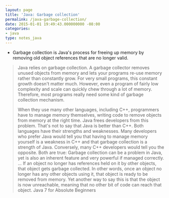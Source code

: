 ```yaml
---
layout: page
title: 'Java: Garbage collection'
permalink: /java-garbage-collection/
date: 2015-01-01 19:49:43.000000000 -08:00
categories:
- java
type: notes_java
---
```


* Garbage collection is Java's process for freeing up memory by removing old object references that are no longer valid.

> Java relies on garbage collection. A garbage collector removes unused objects from memory and lets your programs re-use memory rather than constantly grow. For very small programs, this constant growth doesn't matter much. However, even a program of fairly low complexity and scale can quickly chew through a lot of memory. Therefore, most programs really need some kind of garbage collection mechanism.
>
> When they use many other languages, including C++, programmers have to manage memory themselves, writing code to remove objects from memory at the right time. Java frees developers from this problem. That's not to say that Java is better than C++. Both languages have their strengths and weaknesses. Many developers who prefer Java would tell you that having to manage memory yourself is a weakness in C++ and that garbage collection is a strength of Java. Conversely, many C++ developers would tell you the opposite. Both are true: Garbage collection can be a problem in Java, yet is also an inherent feature and very powerful if managed correctly.
>  ...
>  If an object no longer has references held on it by other objects, that object gets garbage collected. In other words, once an object no longer has any other objects using it, that object is ready to be removed from memory. Yet another way to say this is that the object is now unreachable, meaning that no other bit of code can reach that object.
>  Java 7 for Absolute Beginners